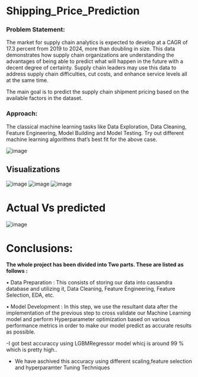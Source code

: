 # Shipping_Price_Prediction

### Problem Statement:
The market for supply chain analytics is expected to develop at a CAGR of 17.3 percent
from 2019 to 2024, more than doubling in size. This data demonstrates how supply
chain organizations are understanding the advantages of being able to predict what will
happen in the future with a decent degree of certainty. Supply chain leaders may use
this data to address supply chain difficulties, cut costs, and enhance service levels all at
the same time.

The main goal is to predict the supply chain shipment pricing based on the available
factors in the dataset.

### Approach: 
The classical machine learning tasks like Data Exploration, Data Cleaning,
Feature Engineering, Model Building and Model Testing. Try out different machine
learning algorithms that’s best fit for the above case.

![image](https://user-images.githubusercontent.com/113114746/217818443-32dfac53-a6b4-4452-beaf-44b4e2152edf.png)

## Visualizations
![image](https://user-images.githubusercontent.com/113114746/217818715-26ab1b96-810d-4a0e-8cd2-d364d8bdd70b.png)
![image](https://user-images.githubusercontent.com/113114746/217818895-8f20ba2d-b00e-4416-8e29-19f85a29bf80.png)
![image](https://user-images.githubusercontent.com/113114746/217819008-6532f0ad-ae28-4154-a930-98e43686a572.png)


# Actual Vs predicted
![image](https://user-images.githubusercontent.com/113114746/217819430-5ace8ce7-63c6-4b1e-a3a3-60af095e619e.png)

# Conclusions:

**The whole project has been divided into Two parts. These are listed as follows :**

• Data Preparation : This consists of storing our data into cassandra database and utilizing it, Data Cleaning, Feature Engineering, Feature Selection, EDA, etc.

• Model Development : In this step, we use the resultant data after the implementation of the previous step to cross validate our Machine Learning model and perform Hyperparameter optimization based on various performance metrics in order to make our model predict as accurate results as possible.

-I got best accuraccy using LGBMRegressor model whicj is around 99 % which is pretty high..
- We have aschived this accuracy using different scaling,feature selection and hyperparamter Tuning Techniques

  
